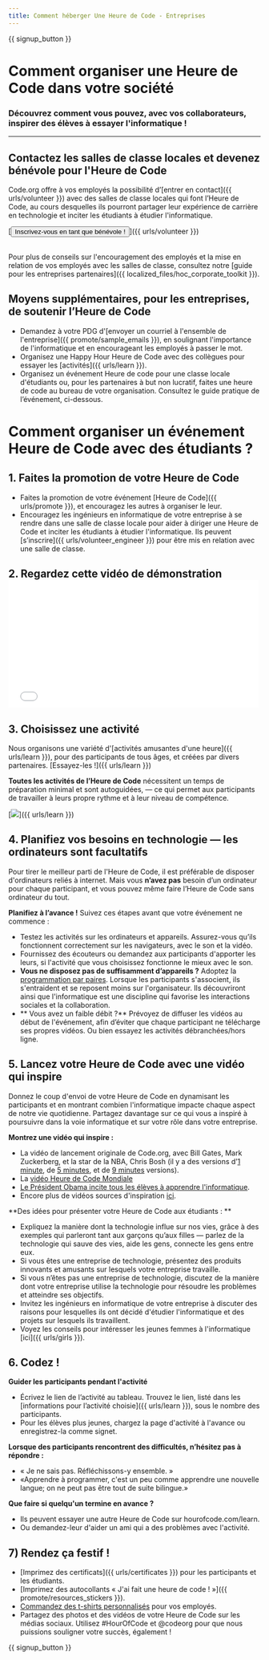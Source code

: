 ```yaml
---
title: Comment héberger Une Heure de Code - Entreprises
---
```


{{ signup_button }}

# Comment organiser une Heure de Code dans votre société
### Découvrez comment vous pouvez, avec vos collaborateurs, inspirer des élèves à essayer l'informatique !

***

## Contactez les salles de classe locales et devenez bénévole pour l'Heure de Code
Code.org offre à vos employés la possibilité d’[entrer en contact]({{ urls/volunteer }}) avec des salles de classe locales qui font l’Heure de Code, au cours desquelles ils pourront partager leur expérience de carrière en technologie et inciter les étudiants à étudier l'informatique.

[<button>Inscrivez-vous en tant que bénévole !
</button>]({{ urls/volunteer }})
<br>
<br>

Pour plus de conseils sur l'encouragement des employés et la mise en relation de vos employés avec les salles de classe, consultez notre [guide pour les entreprises partenaires]({{ localized_files/hoc_corporate_toolkit }}).

## Moyens supplémentaires, pour les entreprises, de soutenir l’Heure de Code

- Demandez à votre PDG d'[envoyer un courriel à l'ensemble de l'entreprise]({{ promote/sample_emails }}), en soulignant l'importance de l'informatique et en encourageant les employés à passer le mot.
- Organisez une Happy Hour Heure de Code avec des collègues pour essayer les [activités]({{ urls/learn }}).
- Organisez un événement Heure de code pour une classe locale d'étudiants ou, pour les partenaires à but non lucratif, faites une heure de code au bureau de votre organisation. Consultez le guide pratique de l’événement, ci-dessous.


# Comment organiser un événement Heure de Code avec des étudiants ?

## 1. Faites la promotion de votre Heure de Code
- Faites la promotion de votre événement [Heure de Code]({{ urls/promote }}), et encouragez les autres à organiser le leur.
- Encouragez les ingénieurs en informatique de votre entreprise à se rendre dans une salle de classe locale pour aider à diriger une Heure de Code et inciter les étudiants à étudier l'informatique. Ils peuvent [s’inscrire]({{ urls/volunteer_engineer }}) pour être mis en relation avec une salle de classe.

## 2. Regardez cette vidéo de démonstration  <iframe width="500" height="255" src="//www.youtube.com/embed/SrnvvWDm73k" frameborder="0" allowfullscreen mark="crwd-mark"></iframe>

## 3. Choisissez une activité
Nous organisons une variété d'[activités amusantes d'une heure]({{ urls/learn }}), pour des participants de tous âges, et créées par divers partenaires. [Essayez-les !]({{ urls/learn }})

**Toutes les activités de l’Heure de Code** nécessitent un temps de préparation minimal et sont autoguidées, — ce qui permet aux participants de travailler à leurs propre rythme et à leur niveau de compétence.

[<img src="/images/fit-700/tutorials.png" />]({{ urls/learn }})

## 4. Planifiez vos besoins en technologie — les ordinateurs sont facultatifs

Pour tirer le meilleur parti de l'Heure de Code, il est préférable de disposer d'ordinateurs reliés à internet. Mais vous **n’avez pas** besoin d’un ordinateur pour chaque participant, et vous pouvez même faire l’Heure de Code sans ordinateur du tout.

**Planifiez à l’avance !** Suivez ces étapes avant que votre événement ne commence :

- Testez les activités sur les ordinateurs et appareils. Assurez-vous qu’ils fonctionnent correctement sur les navigateurs, avec le son et la vidéo.
- Fournissez des écouteurs ou demandez aux participants d'apporter les leurs, si l'activité que vous choisissez fonctionne le mieux avec le son.
- **Vous ne disposez pas de suffisamment d’appareils ?** Adoptez la [programmation par paires](https://www.youtube.com/watch?v=vgkahOzFH2Q). Lorsque les participants s'associent, ils s'entraident et se reposent moins sur l'organisateur. Ils découvriront ainsi que l'informatique est une discipline qui favorise les interactions sociales et la collaboration.
- ** Vous avez un faible débit ?** Prévoyez de diffuser les vidéos au début de l'événement, afin d’éviter que chaque participant ne télécharge ses propres vidéos. Ou bien essayez les activités débranchées/hors ligne.

## 5.  Lancez votre Heure de Code avec une vidéo qui inspire
Donnez le coup d'envoi de votre Heure de Code en dynamisant les participants et en montrant combien l'informatique impacte chaque aspect de notre vie quotidienne. Partagez davantage sur ce qui vous a inspiré à poursuivre dans la voie informatique et sur votre rôle dans votre entreprise.

**Montrez une vidéo qui inspire :**

- La vidéo de lancement originale de Code.org, avec Bill Gates, Mark Zuckerberg, et la star de la NBA, Chris Bosh (il y a des versions d’[1 minute](https://www.youtube.com/watch?v=qYZF6oIZtfc), de [5 minutes](https://www.youtube.com/watch?v=nKIu9yen5nc), et de [9 minutes](https://www.youtube.com/watch?v=dU1xS07N-FA) versions).
- La [vidéo Heure de Code Mondiale](https://www.youtube.com/watch?v=KsOIlDT145A)
- [Le Président Obama incite tous les élèves à apprendre l'informatique](https://www.youtube.com/watch?v=6XvmhE1J9PY).
- Encore plus de vidéos sources d'inspiration [ici](https://www.youtube.com/playlist?list=PLzdnOPI1iJNfpD8i4Sx7U0y2MccnrNZuP).

**Des idées pour présenter votre Heure de Code aux étudiants : **

- Expliquez la manière dont la technologie influe sur nos vies, grâce à des exemples qui parleront tant aux garçons qu’aux filles — parlez de la technologie qui sauve des vies, aide les gens, connecte les gens entre eux.
- Si vous êtes une entreprise de technologie, présentez des produits innovants et amusants sur lesquels votre entreprise travaille.
- Si vous n’êtes pas une entreprise de technologie, discutez de la manière dont votre entreprise utilise la technologie pour résoudre les problèmes et atteindre ses objectifs.
- Invitez les ingénieurs en informatique de votre entreprise à discuter des raisons pour lesquelles ils ont décidé d'étudier l'informatique et des projets sur lesquels ils travaillent.
- Voyez les conseils pour intéresser les jeunes femmes à l'informatique [ici]({{ urls/girls }}).

## 6. Codez !
**Guider les participants pendant l'activité**

- Écrivez le lien de l’activité au tableau. Trouvez le lien, listé dans les [informations pour l’activité choisie]({{ urls/learn }}), sous le nombre des participants.
- Pour les élèves plus jeunes, chargez la page d'activité à l'avance ou enregistrez-la comme signet.

**Lorsque des participants rencontrent des difficultés, n’hésitez pas à répondre :**

- « Je ne sais pas. Réfléchissons-y ensemble. »
- «Apprendre à programmer, c'est un peu comme apprendre une nouvelle langue; on ne peut pas être tout de suite bilingue.»

**Que faire si quelqu'un termine en avance ?**

- Ils peuvent essayer une autre Heure de Code sur hourofcode.com/learn.
- Ou demandez-leur d'aider un ami qui a des problèmes avec l'activité.

## 7) Rendez ça festif !

- [Imprimez des certificats]({{ urls/certificates }}) pour les participants et les étudiants.
- [Imprimez des autocollants « J'ai fait une heure de code ! »]({{ promote/resources_stickers }}).
- [Commandez des t-shirts personnalisés](http://blog.code.org/post/132608499493/hour-of-code-shirts-and-more) pour vos employés.
- Partagez des photos et des vidéos de votre Heure de Code sur les médias sociaux. Utilisez #HourOfCode et @codeorg pour que nous puissions souligner votre succès, également !

{{ signup_button }}
